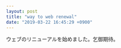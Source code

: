 ```yaml
---
layout: post
title: "way to web renewal"
date: "2019-03-22 16:45:29 +0900"
---
```


ウェブのリニューアルを始めました。乞御期待。
